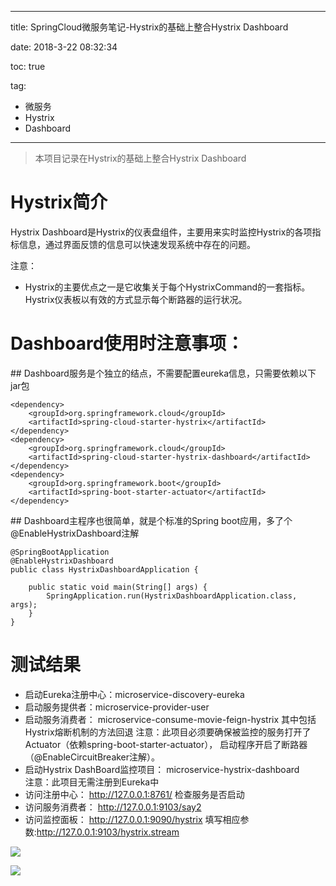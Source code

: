 ----------
title: SpringCloud微服务笔记-Hystrix的基础上整合Hystrix Dashboard

date: 2018-3-22 08:32:34

toc: true

tag: 

- 微服务
- Hystrix
- Dashboard

----------

> 本项目记录在Hystrix的基础上整合Hystrix Dashboard

# Hystrix简介

Hystrix Dashboard是Hystrix的仪表盘组件，主要用来实时监控Hystrix的各项指标信息，通过界面反馈的信息可以快速发现系统中存在的问题。

注意： 
- Hystrix的主要优点之一是它收集关于每个HystrixCommand的一套指标。Hystrix仪表板以有效的方式显示每个断路器的运行状况。

<!--more-->

# Dashboard使用时注意事项：
## Dashboard服务是个独立的结点，不需要配置eureka信息，只需要依赖以下jar包

	<dependency>  
		<groupId>org.springframework.cloud</groupId>  
		<artifactId>spring-cloud-starter-hystrix</artifactId>  
	</dependency>  
	<dependency>  
		<groupId>org.springframework.cloud</groupId>  
		<artifactId>spring-cloud-starter-hystrix-dashboard</artifactId>  
	</dependency>  
	<dependency>  
		<groupId>org.springframework.boot</groupId>  
		<artifactId>spring-boot-starter-actuator</artifactId>  
	</dependency>  

## Dashboard主程序也很简单，就是个标准的Spring boot应用，多了个@EnableHystrixDashboard注解

	@SpringBootApplication  
	@EnableHystrixDashboard  
	public class HystrixDashboardApplication {  
		  
		public static void main(String[] args) {  
			SpringApplication.run(HystrixDashboardApplication.class, args);  
		}  
	}  

# 测试结果

- 启动Eureka注册中心：microservice-discovery-eureka
- 启动服务提供者：microservice-provider-user
- 启动服务消费者： microservice-consume-movie-feign-hystrix  其中包括Hystrix熔断机制的方法回退
注意：此项目必须要确保被监控的服务打开了Actuator（依赖spring-boot-starter-actuator），
启动程序开启了断路器（@EnableCircuitBreaker注解）。
- 启动Hystrix DashBoard监控项目： microservice-hystrix-dashboard  
注意：此项目无需注册到Eureka中
- 访问注册中心： http://127.0.0.1:8761/  检查服务是否启动
- 访问服务消费者： http://127.0.0.1:9103/say2
- 访问监控面板： http://127.0.0.1:9090/hystrix
   填写相应参数:http://127.0.0.1:9103/hystrix.stream

![](https://i.imgur.com/EmyEpOP.png)

![](https://i.imgur.com/IkQefMc.png)